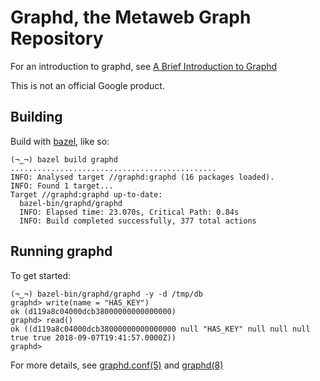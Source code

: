 # Graphd, the Metaweb Graph Repository

For an introduction to graphd, see
[A Brief Introduction to Graphd](doc/a-brief-tour-of-graphd.md)

This is not an official Google product.

## Building

Build with [bazel](https://bazel.build/), like so:

    (¬‿¬) bazel build graphd
    ..............................................
    INFO: Analysed target //graphd:graphd (16 packages loaded).
    INFO: Found 1 target...
    Target //graphd:graphd up-to-date:
      bazel-bin/graphd/graphd
      INFO: Elapsed time: 23.070s, Critical Path: 0.84s
      INFO: Build completed successfully, 377 total actions

## Running graphd

To get started:

    (¬‿¬) bazel-bin/graphd/graphd -y -d /tmp/db
    graphd> write(name = "HAS_KEY")
    ok (d119a8c04000dcb38000000000000000)
    graphd> read()
    ok ((d119a8c04000dcb38000000000000000 null "HAS_KEY" null null null true true 2018-09-07T19:41:57.0000Z))
    graphd>

For more details, see [graphd.conf(5)](doc/graphd.conf.5.md) and
[graphd(8)](doc/graphd.8.md)
